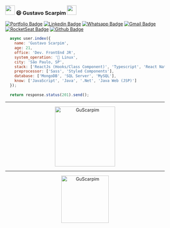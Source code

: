 ### <img src="https://media.giphy.com/media/hvRJCLFzcasrR4ia7z/giphy.gif" width="30px"> 😄 Gustavo Scarpim <img src="https://github.com/TheDudeThatCode/TheDudeThatCode/blob/master/Assets/Mario_Hello_Big.gif" width="30px"> 


[![Portfolio Badge](https://img.shields.io/badge/-Portfolio-6633cc?style=flat-square&logo=Elixir&logoColor=white&color=black&link=https://gustavoscarpim.com)](https://gustavoscarpim.com)
[![Linkedin Badge](https://img.shields.io/badge/-Linkedin-6633cc?style=flat-square&logo=Linkedin&logoColor=white&color=black&link=https://www.linkedin.com/in/GustavoScarpim/)](https://www.linkedin.com/in/GustavoScarpim/)
[![Whatsapp Badge](https://img.shields.io/badge/-WhatsApp-6633cc?style=flat-square&logo=Whatsapp&logoColor=white&color=black&link=https://whats.link/eduardojose)](https://api.whatsapp.com/send?phone=5511960625389&text=Ol%C3%A1%2C%20Gustavo!)
[![Gmail Badge](https://img.shields.io/badge/-Gmail-c14438?style=flat-square&logo=Gmail&logoColor=white&color=black&link=mailto:gustavoscarpim@gmail.com)](mailto:gustavoscarpim@gmail.com)
[![RocketSeat Badge](https://img.shields.io/badge/-RocketSeat-6633cc?style=flat-square&logo=Polymer-Project&logoColor=white&color=black&link=https://app.rocketseat.com.br/me/gustavoscarpim)](https://app.rocketseat.com.br/me/gustavoscarpim)
[![Github Badge](https://img.shields.io/badge/-GuScarpim-000?style=flat-square&logo=Github&logoColor=white&link=https://github.com/GuScarpim)](https://github.com/GuScarpim)

```javascript
  async user.index({
    name: 'Gustavo Scarpim',
    age: 21,
    office: 'Dev. FrontEnd JR',
    system_operation: '🐧 Linux',
    city: 'São Paulo, SP',
    stack: ['ReactJs (Hooks/Class Component)', 'Typescript', 'React Native', 'VueJs', 'Node', 'NextJs (SSR)'],
    preprocessor: ['Sass', 'Styled Components'],
    database: ['MongoDB', 'SQL Server', 'MySQL'],
    know: ['JavaScript', 'Java', '.Net', 'Java Web (JSP)']
  });
  
  return response.status(201).send();
```

<hr>
<dl align="center">
  <img height="190px" alt="GuScarpim" src="https://github-readme-streak-stats.herokuapp.com/?user=guscarpim&hide_border=true&theme=dark" />
</dl>
<hr>
<dl align="center">
   <img align="" height="150px" alt="GuScarpim" src="https://github-readme-stats.vercel.app/api?username=guscarpim&count_private=true&show_icons=true&custom_title=Github%20Status&hide=issues&hide_border=true&theme=dark" />
</dl>






